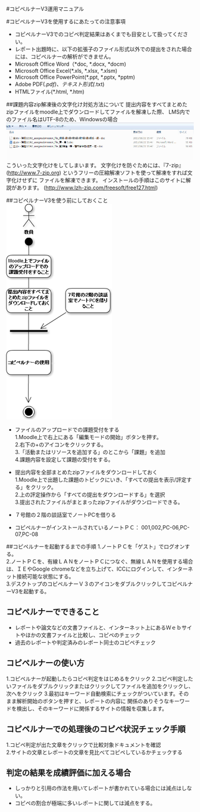 #コピペルナーV3運用マニュアル

#コピペルナーV3を使用するにあたっての注意事項

- コピペルナーV3でのコピペ判定結果はあくまでも目安として扱ってください。
- レポート出題時に、以下の拡張子のファイル形式以外での提出をされた場合には、コピペルナーの解析ができません。
- Microsoft Office Word（*doc, *.docx, *docm)  
- Microsoft Office Excel(*.xls, *.xlsx, *.xlsm)  
- Microsoft Office PowerPoint(*.ppt, *.pptx, *pptm)  
- Adobe PDF(*.pdf)、テキスト形式(*.txt)  
- HTMLファイル(*.html, *.htm)  

##課題内容zip解凍後の文字化け対処方法について
提出内容をすべてまとめたzipファイルをmoodle上でダウンロードしてファイルを解凍した際、
LMS内でのファイル名はUTF-8のため、Windowsの場合
![Alt text](image/kopipe01.jpg)こういった文字化けをしてしまいます。
文字化けを防ぐためには、『7-zip』(http://www.7-zip.org)
というフリーの圧縮解凍ソフトを使って解凍をすれば文字化けせずに
ファイルを解凍できます。
インストールの手順はこのサイトに解説があります。
(http://www.lzh-zip.com/freesoft/free127.html)

##コピペルナーV3を使う前にしておくこと
![Alt text](image/kopipe02.png)  

- ファイルのアップロードでの課題受付をする  
1.Moodle上で右上にある「編集モードの開始」ボタンを押す。  
2.右下の+のアイコンをクリックする。  
3.「活動またはリソースを追加する」のとこから「課題」を追加  
4.課題内容を設定して課題の受付をする。  
- 提出内容を全部まとめたzipファイルをダウンロードしておく  
1.Moodle上で出題した課題のトピックにいき、「すべての提出を表示/評定する」をクリック。  
2.上の評定操作から「すべての提出をダウンロードする」を選択  
3.提出されたファイルがまとまったzipファイルがダウンロードできる。  
- ７号館の２階の談話室でノートPCを借りる  

 - コピペルナーがインストールされているノートＰＣ：
001,002,PC-06,PC-07,PC-08


##コピペルナーを起動するまでの手順
1.ノートＰＣを「ゲスト」でログオンする。  
2.ノートＰＣを、有線ＬＡＮをノートＰＣにつなぐ、無線ＬＡＮを使用する場合は、ＩＥやGoogle chromeなどを立ち上げて、ICCにログインして、インターネット接続可能な状態にする。  
3.デスクトップのコピペルナーＶ３のアイコンをダブルクリックしてコピペルナーV3を起動する。  
 
## コピペルナーでできること
- レポートや論文などの文書ファイルと、インターネット上にあるＷｅｂサイトやほかの文書ファイルと比較し、コピペのチェック
- 過去のレポートや判定済みのレポート同士のコピペチェック

## コピペルナーの使い方
1.コピペルナーが起動したらコピペ判定をはじめるをクリック
2.コピペ判定したいファイルをダブルクリックまたはクリックしてファイルを追加をクリックし、次へをクリック
3.最初はキーワード自動検索にチェックがついています。そのまま解析開始のボタンを押すと、レポートの内容に
関係のありそうなキーワードを検出し、そのキーワードに関係するサイトの情報を収集します。


## コピペルナーでの処理後のコピペ状況チェック手順
1.コピペ判定が出た文章をクリックで比較対象ドキュメントを確認  
2.サイトの文章とレポートの文章を見比べてコピペしているかチェックする  
## 判定の結果を成績評価に加える場合
- しっかりと引用の作法を用いてレポートが書かれている場合には減点はしない。
- コピペの割合が極端に多いレポートに関しては減点をする。
